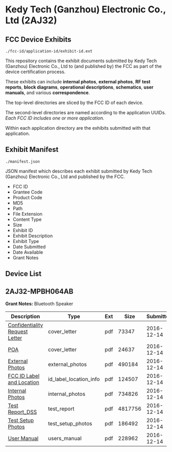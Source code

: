 # Kedy Tech (Ganzhou) Electronic Co., Ltd (2AJ32)
## FCC Device Exhibits

```
./fcc-id/application-id/exhibit-id.ext
```

This repository contains the exhibit documents submitted by Kedy Tech (Ganzhou) Electronic Co., Ltd to (and published by) the FCC as part of the device certification process.

These exhibits can include **internal photos**, **external photos**, **RF test reports**, **block diagrams**, **operational descriptions**, **schematics**, **user manuals**, and various **correspondence**.

The top-level directories are sliced by the FCC ID of each device.

The second-level directories are named according to the application UUIDs. *Each FCC ID includes one or more application.*

Within each application directory are the exhibits submitted with that application. 

## Exhibit Manifest

```
./manifest.json
```

JSON manifest which describes each exhibit submitted by Kedy Tech (Ganzhou) Electronic Co., Ltd and published by the FCC.

- FCC ID
- Grantee Code
- Product Code
- MD5
- Path
- File Extension
- Content Type
- Size
- Exhibit ID
- Exhibit Description
- Exhibit Type
- Date Submitted
- Date Available
- Grant Notes

## Device List
## 2AJ32-MPBH064AB
**Grant Notes:** Bluetooth Speaker

| Description | Type | Ext | Size | Submitted | Available |
| ----------- | ---- | --- | ---- | --------- | --------- |
| [Confidentiality Request Letter](2AJ32-MPBH064AB/c4d34e1990c65211c284e82d3c228030/3227440.pdf) | cover_letter | pdf | 73347 | 2016-12-14 | 2016-12-14 |
| [POA](2AJ32-MPBH064AB/c4d34e1990c65211c284e82d3c228030/3227441.pdf) | cover_letter | pdf | 24637 | 2016-12-14 | 2016-12-14 |
| [External Photos](2AJ32-MPBH064AB/c4d34e1990c65211c284e82d3c228030/3227442.pdf) | external_photos | pdf | 490184 | 2016-12-14 | 2016-12-14 |
| [FCC ID Label and Location](2AJ32-MPBH064AB/c4d34e1990c65211c284e82d3c228030/3227444.pdf) | id_label_location_info | pdf | 124507 | 2016-12-14 | 2016-12-14 |
| [Internal Photos](2AJ32-MPBH064AB/c4d34e1990c65211c284e82d3c228030/3227443.pdf) | internal_photos | pdf | 734826 | 2016-12-14 | 2016-12-14 |
| [Test Report_DSS](2AJ32-MPBH064AB/c4d34e1990c65211c284e82d3c228030/3227445.pdf) | test_report | pdf | 4817756 | 2016-12-14 | 2016-12-14 |
| [Test Setup Photos](2AJ32-MPBH064AB/c4d34e1990c65211c284e82d3c228030/3227446.pdf) | test_setup_photos | pdf | 186492 | 2016-12-14 | 2016-12-14 |
| [User Manual](2AJ32-MPBH064AB/c4d34e1990c65211c284e82d3c228030/3227447.pdf) | users_manual | pdf | 228962 | 2016-12-14 | 2016-12-14 |

